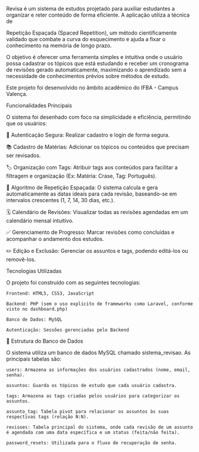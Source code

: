 
Revisa é um sistema de estudos projetado para auxiliar estudantes a organizar e reter conteúdo de forma eficiente. A aplicação utiliza a técnica de 

Repetição Espaçada (Spaced Repetition), um método cientificamente validado que combate a curva do esquecimento e ajuda a fixar o conhecimento na memória de longo prazo. 

O objetivo é oferecer uma ferramenta simples e intuitiva onde o usuário possa cadastrar os tópicos que está estudando e receber um cronograma de revisões gerado automaticamente, maximizando o aprendizado sem a necessidade de conhecimentos prévios sobre métodos de estudo. 

Este projeto foi desenvolvido no âmbito acadêmico do IFBA - Campus Valença. 

Funcionalidades Principais

O sistema foi desenhado com foco na simplicidade e eficiência, permitindo que os usuários:
  
  🔐 Autenticação Segura: Realizar cadastro e login de forma segura. 
  
  📚 Cadastro de Matérias: Adicionar os tópicos ou conteúdos que precisam ser revisados. 
  
  🏷️ Organização com Tags: Atribuir tags aos conteúdos para facilitar a filtragem e organização (Ex: Matéria: Crase, Tag: Português). 
  
  🧠 Algoritmo de Repetição Espaçada: O sistema calcula e gera automaticamente as datas ideais para cada revisão, baseando-se em intervalos crescentes (1, 7, 14, 30 dias, etc.). 
  
  🗓️ Calendário de Revisões: Visualizar todas as revisões agendadas em um calendário mensal intuitivo. 
  
  ✅ Gerenciamento de Progresso: Marcar revisões como concluídas e acompanhar o andamento dos estudos. 
  
  ✏️ Edição e Exclusão: Gerenciar os assuntos e tags, podendo editá-los ou removê-los.


Tecnologias Utilizadas

O projeto foi construído com as seguintes tecnologias: 

    Frontend: HTML5, CSS3, JavaScript

    Backend: PHP (sem o uso explícito de frameworks como Laravel, conforme visto no dashboard.php)

    Banco de Dados: MySQL

    Autenticação: Sessões gerenciadas pelo Backend

💾 Estrutura do Banco de Dados

O sistema utiliza um banco de dados MySQL chamado sistema_revisao. As principais tabelas são:

    users: Armazena as informações dos usuários cadastrados (nome, email, senha).

    assuntos: Guarda os tópicos de estudo que cada usuário cadastra.

    tags: Armazena as tags criadas pelos usuários para categorizar os assuntos.

    assunto_tag: Tabela pivot para relacionar os assuntos às suas respectivas tags (relação N:N).

    revisoes: Tabela principal do sistema, onde cada revisão de um assunto é agendada com uma data específica e um status (feita/não feita).

    password_resets: Utilizada para o fluxo de recuperação de senha.
